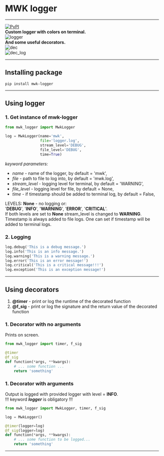 
# MWK logger

---
[![PyPI](https://img.shields.io/pypi/v/mwk-logger)](https://pypi.org/project/mwk-logger/)  
**Custom logger with colors on terminal.**  
![logger](https://user-images.githubusercontent.com/105928466/190899542-94a70a4d-ef1a-418a-90be-0143d3d1d630.JPG)  
**And some useful decorators.**  
![dec](https://user-images.githubusercontent.com/105928466/190899507-cfcefe55-b21a-4d3b-ae85-bce418121366.JPG)  
![dec_log](https://user-images.githubusercontent.com/105928466/190899529-b147e76a-29f1-4383-9670-b24fbc02e4a5.JPG)  

---

## Installing package

```
pip install mwk-logger
```

---

## Using logger

### 1. Get instance of mwk-logger
```python
from mwk_logger import MwkLogger

log = MwkLogger(name='mwk',
                file='logger.log',
                stream_level='DEBUG',
                file_level='DEBUG',
                time=True)
```

*keyword parameters:*  
- *name* - name of the logger, by default = 'mwk',
- *file* - path to file to log into, by default = 'mwk.log',
- *stream_level* - logging level for terminal, by default = 'WARNING',
- *file_level* - logging level for file, by default = None,
- *time* - if timestamp should be added to terminal log, by default = False,

LEVELS:
 **None** - no logging or:  
 '**DEBUG**', '**INFO**', '**WARNING**', '**ERROR**', '**CRITICAL**'.  
If both levels are set to **None** stream_level is changed to **WARNING**.  
Timestamp is always added to file logs. One can set if timestamp will be added to terminal logs.  

### 2. Logging  
```python
log.debug('This is a debug message.')
log.info('This is an info message.')
log.warning('This is a warning message.')
log.error('This is an error message!')
log.critical('This is a critical message!!!')
log.exception('This is an exception message!')
```

---

## Using decorators
1. **@timer** - print or log the runtime of the decorated function
2. **@f_sig** - print or log the signature and the return value of the decorated function  
### 1. Decorator with no arguments
Prints on screen.  
```python
from mwk_logger import timer, f_sig

@timer
@f_sig
def function(*args, **kwargs):
    # ... some function ...
    return 'something'
```

### 1. Decorator with arguments
Output is logged with provided logger with level = **INFO**.  
!!! keyword ***logger*** is obligatory !!!
```python
from mwk_logger import MwkLogger, timer, f_sig

log = MwkLogger()

@timer(logger=log)
@f_sig(logger=log)
def function(*args, **kwargs):
    # ... some function to be logged...
    return 'something'
```

---

